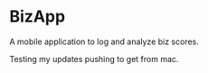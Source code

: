 # BizApp
A mobile application to log and analyze biz scores.

Testing my updates pushing to get from mac.
